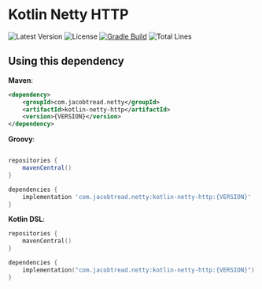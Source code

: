 # Kotlin Netty HTTP

![Latest Version](https://img.shields.io/maven-central/v/com.jacobtread.netty/kotlin-netty-http?label=LATEST%20VERSION&style=for-the-badge)
![License](https://img.shields.io/github/license/jacobtread/kotlin-netty-http?style=for-the-badge)
[![Gradle Build](https://img.shields.io/github/actions/workflow/status/jacobtread/kotlin-netty-http/gradle.yml?branch=master&style=for-the-badge)](https://github.com/jacobtread/kotlin-netty-http/actions/workflows/gradle.yml)
![Total Lines](https://img.shields.io/tokei/lines/github/jacobtread/kotlin-netty-http?style=for-the-badge)


## Using this dependency

**Maven**:

```xml
<dependency>
    <groupId>com.jacobtread.netty</groupId>
    <artifactId>kotlin-netty-http</artifactId>
    <version>{VERSION}</version>
</dependency>
```

**Groovy**:

```groovy

repositories {
    mavenCentral()
}

dependencies {
    implementation 'com.jacobtread.netty:kotlin-netty-http:{VERSION}'
}
```

**Kotlin DSL**:

```kotlin
repositories {
    mavenCentral()
}

dependencies {
    implementation("com.jacobtread.netty:kotlin-netty-http:{VERSION}")
}
```
